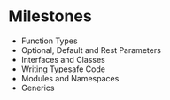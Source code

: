 # Milestones

 - Function Types
 - Optional, Default and Rest Parameters
 - Interfaces and Classes
 - Writing Typesafe Code
 - Modules and Namespaces
 - Generics



